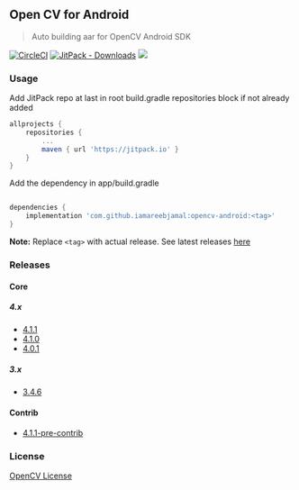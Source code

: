 ## Open CV for Android

> Auto building aar for OpenCV Android SDK

[![CircleCI](https://img.shields.io/circleci/build/github/iamareebjamal/opencv-android.svg)](https://circleci.com/gh/iamareebjamal/opencv-android/)
[![JitPack - Downloads](https://img.shields.io/jitpack/dm/github/iamareebjamal/opencv-android.svg)](https://jitpack.io/#iamareebjamal/opencv-android)
[![](https://jitpack.io/v/iamareebjamal/opencv-android.svg)](https://jitpack.io/#iamareebjamal/opencv-android)


### Usage

Add JitPack repo at last in root build.gradle repositories block if not already added

```groovy
allprojects {
    repositories {
        ...
        maven { url 'https://jitpack.io' }
    }
}
```

Add the dependency in app/build.gradle
```groovy

dependencies {
    implementation 'com.github.iamareebjamal:opencv-android:<tag>'
}
```

**Note:** Replace `<tag>` with actual release. See latest releases [here](https://github.com/iamareebjamal/opencv-android/releases)

### Releases

#### Core

##### 4.x
- [4.1.1](https://github.com/iamareebjamal/opencv-android/releases/tag/4.1.1)
- [4.1.0](https://github.com/iamareebjamal/opencv-android/releases/tag/4.1.0)
- [4.0.1](https://github.com/iamareebjamal/opencv-android/releases/tag/4.0.1)

##### 3.x
- [3.4.6](https://github.com/iamareebjamal/opencv-android/releases/tag/3.4.6)

#### Contrib
- [4.1.1-pre-contrib](https://github.com/iamareebjamal/opencv-android/releases/tag/4.1.1-pre-contrib)

###

### License
[OpenCV License](https://github.com/opencv/opencv/blob/master/LICENSE)
